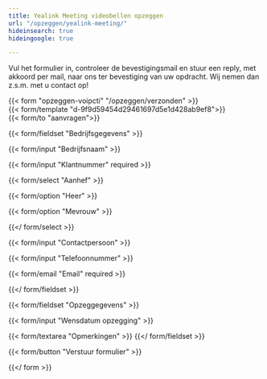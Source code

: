 ```yaml
---
title: Yealink Meeting videobellen opzeggen
url: "/opzeggen/yealink-meeting/"
hideinsearch: true
hideingoogle: true

---
```

Vul het formulier in, controleer de bevestigingsmail en stuur een reply, met akkoord per mail, naar ons ter bevestiging van uw opdracht. Wij nemen dan z.s.m. met u contact op!

{{< form "opzeggen-voipcti" "/opzeggen/verzonden" >}}  
{{< form/template "d-9f9d59454d29461697d5e1d428ab9ef8">}}  
{{< form/to "aanvragen">}}

{{< form/fieldset "Bedrijfsgegevens" >}}

{{< form/input "Bedrijfsnaam" >}}

{{< form/input "Klantnummer" required >}}

{{< form/select "Aanhef" >}}

{{< form/option "Heer" >}}

{{< form/option "Mevrouw" >}}

{{</ form/select >}}

{{< form/input "Contactpersoon" >}}

{{< form/input "Telefoonnummer" >}}

{{< form/email "Email" required >}}

{{</ form/fieldset >}}

{{< form/fieldset "Opzeggegevens" >}}

{{< form/input "Wensdatum opzegging" >}}

{{< form/textarea "Opmerkingen" >}}
{{</ form/fieldset >}}

{{< form/button "Verstuur formulier" >}}

{{</ form >}}
